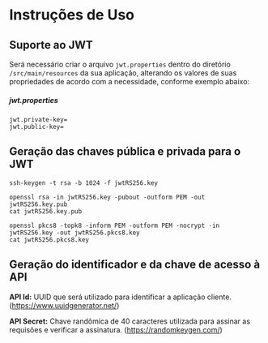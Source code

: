 Instruções de Uso
=================
 
Suporte ao JWT
--------------
 
Será necessário criar o arquivo `jwt.properties` dentro do diretório `/src/main/resources` da sua aplicação, 
alterando os valores de suas propriedades de acordo com a necessidade, conforme exemplo abaixo:

##### jwt.properties

```
jwt.private-key=
jwt.public-key=
```

Geração das chaves pública e privada para o JWT
-----------------------------------------------

```
ssh-keygen -t rsa -b 1024 -f jwtRS256.key

openssl rsa -in jwtRS256.key -pubout -outform PEM -out jwtRS256.key.pub
cat jwtRS256.key.pub

openssl pkcs8 -topk8 -inform PEM -outform PEM -nocrypt -in jwtRS256.key -out jwtRS256.pkcs8.key
cat jwtRS256.pkcs8.key
```

Geração do identificador e da chave de acesso à API
---------------------------------------------------

**API Id:** UUID que será utilizado para identificar a aplicação cliente.
(https://www.uuidgenerator.net/)

**API Secret:** Chave randômica de 40 caracteres utilizada para assinar as requisões e verificar a assinatura.
(https://randomkeygen.com/)
